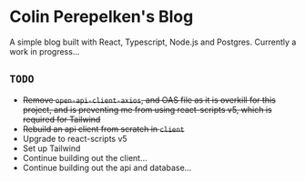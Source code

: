 # Colin Perepelken's Blog

A simple blog built with React, Typescript, Node.js and Postgres. Currently a work in progress...

## `TODO`

- ~~Remove `open-api-client-axios`, and OAS file as it is overkill for this project, and is preventing me from using react-scripts v5, which is required for Tailwind~~
- ~~Rebuild an api client from scratch in `client`~~
- Upgrade to react-scripts v5
- Set up Tailwind
- Continue building out the client...
- Continue building out the api and database...
